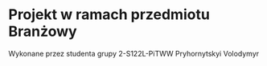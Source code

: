 # Projekt w ramach przedmiotu Branżowy

Wykonane przez studenta grupy 2-S122L-PiTWW Pryhornytskyi Volodymyr
